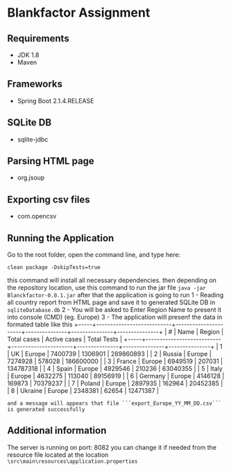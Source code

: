 # Blankfactor Assignment

## Requirements
- JDK 1.8
- Maven

##  Frameworks
- Spring Boot 2.1.4.RELEASE

## SQLite DB
- sqlite-jdbc

## Parsing HTML page
- org.jsoup

## Exporting csv files
- com.opencsv

## Running the Application
Go to the root folder, open the command line, and type here: 
```
clean package -DskipTests=true
```
this command will install all necessary dependencies.
then depending on the repository location, use this command to run the jar file
```java -jar Blanckfactor-0.0.1.jar```
after that the application is going to run
1 - Reading all country report from HTML page and save it to generated SQLite DB in ```sqliteDatabase.db```
2 - You will be asked to Enter Region Name to present it into console (CMD) (eg. Europe)
3 - The application will presenf the data in formated table like this 
+-----+---------------------------+----------------------+---------------+---------------+---------------+
|  #  |           Name            |         Region       |  Total cases  |  Active cases |  Total Tests  |
+-----+---------------------------+----------------------+---------------+---------------+---------------+
| 1   | UK                        | Europe               | 7400739       | 1306901       | 289860893     |
| 2   | Russia                    | Europe               | 7274928       | 578028        | 186600000     |
| 3   | France                    | Europe               | 6949519       | 207031        | 134787318     |
| 4   | Spain                     | Europe               | 4929546       | 210236        | 63040355      |
| 5   | Italy                     | Europe               | 4632275       | 113040        | 89156919      |
| 6   | Germany                   | Europe               | 4146128       | 169873        | 70379237      |
| 7   | Poland                    | Europe               | 2897935       | 162964        | 20452385      |
| 8   | Ukraine                   | Europe               | 2348381       | 62654         | 12471387      |

    and a message will appears that file ```export_Europe_YY_MM_DD.csv``` is generated successfully

## Additional information
The server is running on port: 8082
you can change it if needed from the resource file located at the location
```\src\main\resources\application.properties```
